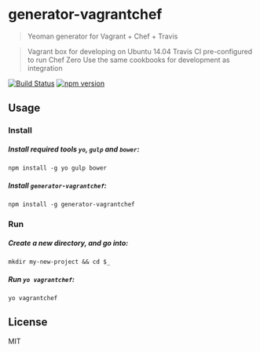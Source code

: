 # generator-vagrantchef

> Yeoman generator for Vagrant + Chef + Travis

> Vagrant box for developing on Ubuntu 14.04
> Travis CI pre-configured to run Chef Zero
> Use the same cookbooks for development as integration

[![Build Status](https://travis-ci.org/jacobgreenleaf/generator-vagrantchef.svg?branch=master)](https://travis-ci.org/jacobgreenleaf/generator-vagrantchef)
[![npm version](https://badge.fury.io/js/generator-vagrantchef.svg)](https://badge.fury.io/js/generator-vagrantchef)

## Usage

### Install

##### Install required tools `yo`, `gulp` and `bower`:
```
npm install -g yo gulp bower
```

##### Install `generator-vagrantchef`:
```
npm install -g generator-vagrantchef
```


### Run

##### Create a new directory, and go into:
```
mkdir my-new-project && cd $_
```

##### Run `yo vagrantchef`:
```
yo vagrantchef
```


## License

MIT
